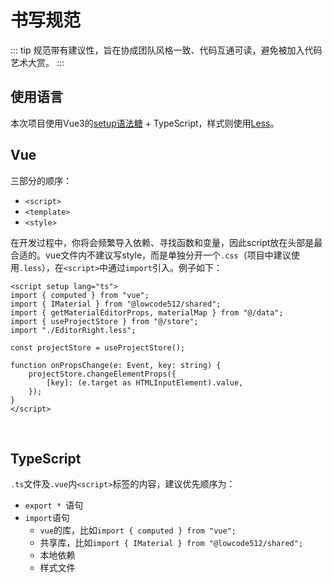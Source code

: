 # 书写规范
::: tip
规范带有建议性，旨在协成团队风格一致、代码互通可读，避免被加入代码艺术大赏。
:::
## 使用语言

本次项目使用Vue3的[setup语法糖](https://v3.cn.vuejs.org/api/sfc-script-setup.html) + TypeScript，样式则使用[Less](https://lesscss.org/)。

## Vue

三部分的顺序：

- `<script>`
- `<template>`
- `<style>`

在开发过程中，你将会频繁导入依赖、寻找函数和变量，因此script放在头部是最合适的。vue文件内不建议写style，而是单独分开一个`.css`（项目中建议使用`.less`），在`<script>`中通过`import`引入。例子如下：

```vue{6}
<script setup lang="ts">
import { computed } from "vue";
import { IMaterial } from "@lowcode512/shared";
import { getMaterialEditorProps, materialMap } from "@/data";
import { useProjectStore } from "@/store";
import "./EditorRight.less";

const projectStore = useProjectStore();

function onPropsChange(e: Event, key: string) {
    projectStore.changeElementProps({
        [key]: (e.target as HTMLInputElement).value,
    });
}
</script>
```
<br />

## TypeScript
`.ts`文件及`.vue`内`<script>`标签的内容，建议优先顺序为：
- `export * `语句
- `import`语句
    - `vue`的库，比如`import { computed } from "vue";`
    - 共享库，比如`import { IMaterial } from "@lowcode512/shared";`
    - 本地依赖
    - 样式文件